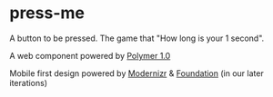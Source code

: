 # press-me
A button to be pressed. The game that "How long is your 1 second".

A web component powered by [Polymer 1.0](https://www.polymer-project.org/1.0/)

Mobile first design powered by [Modernizr](http://modernizr.com/) & [Foundation](http://foundation.zurb.com/) (in our later iterations)
